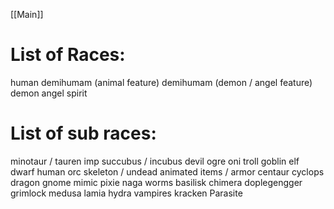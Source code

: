 [[Main]]
# List of Races:
human
demihumam (animal feature)
demihumam (demon / angel feature)
demon
angel
spirit

# List of sub races:
minotaur / tauren
imp
succubus / incubus
devil
ogre
oni
troll
goblin
elf
dwarf
human
orc
skeleton / undead
animated items / armor
centaur
cyclops
dragon
gnome
mimic
pixie
naga
worms
basilisk
chimera
doplegengger
grimlock
medusa
lamia
hydra
vampires
kracken
Parasite